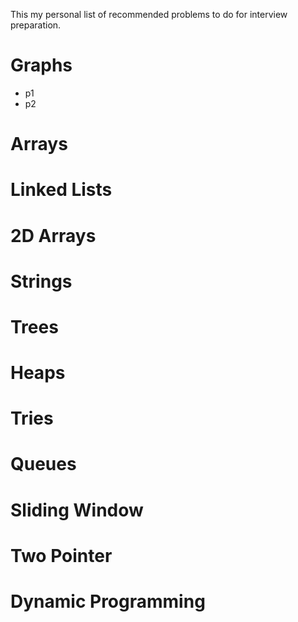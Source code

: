 This my personal list of recommended problems to do for interview preparation.

# Graphs 
- p1 
- p2
# Arrays
# Linked Lists 
# 2D Arrays 
# Strings 
# Trees 
# Heaps 
# Tries 
# Queues 
# Sliding Window 
# Two Pointer 
# Dynamic Programming 


